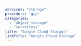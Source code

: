 ```yaml
---
services: "storage"
providers: "gcp"
categories:
  - "object storage"
  - "serverless"
title: "Google Cloud Storage"
linkTitle: "Google Cloud Storage"
---
```

